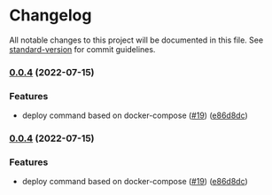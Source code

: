 # Changelog

All notable changes to this project will be documented in this file. See [standard-version](https://github.com/conventional-changelog/standard-version) for commit guidelines.

### [0.0.4](https://github.com/ConduitPlatform/CLI/compare/v0.0.3...v0.0.4) (2022-07-15)


### Features

* deploy command based on docker-compose ([#19](https://github.com/ConduitPlatform/CLI/issues/19)) ([e86d8dc](https://github.com/ConduitPlatform/CLI/commit/e86d8dc3d8baa84965c60d32d18eba9e778c478a))

### [0.0.4](https://github.com/ConduitPlatform/CLI/compare/v0.0.3...v0.0.4) (2022-07-15)


### Features

* deploy command based on docker-compose ([#19](https://github.com/ConduitPlatform/CLI/issues/19)) ([e86d8dc](https://github.com/ConduitPlatform/CLI/commit/e86d8dc3d8baa84965c60d32d18eba9e778c478a))
